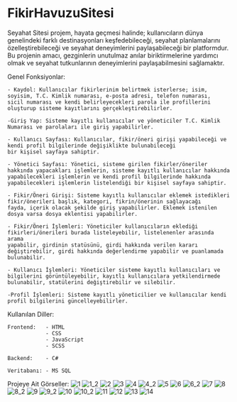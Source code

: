 # FikirHavuzuSitesi
Seyahat Sitesi projem, hayata geçmesi halinde; kullanıcıların dünya genelindeki farklı destinasyonları keşfedebileceği, seyahat planlamalarını 
özelleştirebileceği ve seyahat deneyimlerini paylaşabileceği bir platformdur. Bu projenin amacı, gezginlerin unutulmaz anılar biriktirmelerine
yardımcı olmak ve seyahat tutkunlarının deneyimlerini paylaşabilmesini sağlamaktır.

Genel Fonksiyonlar:

    - Kaydol: Kullanıcılar fikirlerinim belirtmek isterlerse; isim, soyisim, T.C. Kimlik numarası, e-posta adresi, telefon numarası,
    sicil numarası ve kendi belirleyecekleri parola ile profillerini oluşturup sisteme kayıtlarını gerçekleştirebilirler.

    -Giriş Yap: Sisteme kayıtlı kullanıcılar ve yöneticiler T.C. Kimlik Numarası ve parolaları ile giriş yapabilirler.    

    - Kullanıcı Sayfası: Kullanıcılar, fikir/öneri girişi yapabileceği ve kendi profil bilgilerinde değişiklikte bulunabileceği
    bir kişisel sayfaya sahiptir.

    - Yönetici Sayfası: Yönetici, sisteme girilen fikirler/öneriler hakkında yapacakları işlemlerin, sisteme kayıtlı kullanıcılar hakkında
    yapabilecekleri işlemlerin ve kendi profil bilgilerinde hakkında yapabilecekleri işlemlerin listelendiği bir kişisel sayfaya sahiptir.

    - Fikir/Öneri Girişi: Sisteme kayıtlı kullanıcılar eklemek istedikleri fikir/önerileri başlık, kategori, fikrin/önerinin sağlayacağı
    fayda, içerik olacak şekilde giriş yapabilirler. Eklemek istenilen dosya varsa dosya eklentisi yapabilirler.

    - Fikir/Öneri İşlemleri: Yöneticiler kullanıcıların eklediği fikirleri/önerileri burada listeleyebilir, listelenenler arasında arama
    yapabilir, girdinin statüsünü, girdi hakkında verilen kararı değiştirebilir, girdi hakkında değerlendirme yapabilir ve puanlamada
    bulunabilir.

    - Kullanıcı İşlemleri: Yöneticiler sisteme kayıtlı kullanıcıları ve bilgilerini görüntüleyebilir, kayıtlı kullanıcılara yetkilendirmede
    bulunabilir, statülerini değiştirebilir ve silebilir.

    -Profil İşlemleri: Sisteme kayıtlı yöneticilier ve kullanıcılar kendi profil bilgilerini güncelleyebilirler.
    
Kullanılan Diller:

    Frontend:   - HTML
                - CSS
                - JavaScript
                - SCSS
    
    Backend:    - C#

    Veritabanı: - MS SQL

Projeye Ait Görseller:
![1](https://github.com/omer-gulsoy/FikirHavuzuSitesi/assets/139320509/64035cee-2c59-4d0a-892c-055ea9fc660d)
![1_2](https://github.com/omer-gulsoy/FikirHavuzuSitesi/assets/139320509/862206ae-cbe2-4000-8090-90bf4bdc7688)
![2](https://github.com/omer-gulsoy/FikirHavuzuSitesi/assets/139320509/2915fac5-2fd2-466d-b122-ab7258ed7111)
![3](https://github.com/omer-gulsoy/FikirHavuzuSitesi/assets/139320509/2a408019-46db-4177-b2c6-5f968202f662)
![4](https://github.com/omer-gulsoy/FikirHavuzuSitesi/assets/139320509/08b0e6da-6857-4be3-b33f-c62a79843509)
![4_2](https://github.com/omer-gulsoy/FikirHavuzuSitesi/assets/139320509/d981b0b4-eca2-460b-bdd6-2e19d7e34955)
![5](https://github.com/omer-gulsoy/FikirHavuzuSitesi/assets/139320509/44fdd206-ce76-4bf5-9f99-9616e684e44a)
![6](https://github.com/omer-gulsoy/FikirHavuzuSitesi/assets/139320509/42d9b8a9-edd1-4e14-8bbf-4f75c08476f4)
![6_2](https://github.com/omer-gulsoy/FikirHavuzuSitesi/assets/139320509/17c9f04e-ced2-47ec-91c8-c3fdc370ad3d)
![7](https://github.com/omer-gulsoy/FikirHavuzuSitesi/assets/139320509/aff248f8-d872-4bee-a2ee-38721cff10fd)
![8](https://github.com/omer-gulsoy/FikirHavuzuSitesi/assets/139320509/6c122f19-deee-4a33-b3ab-41e41296dbeb)
![8_2](https://github.com/omer-gulsoy/FikirHavuzuSitesi/assets/139320509/00b4b589-abe7-4e41-97c1-93029ab05250)
![9](https://github.com/omer-gulsoy/FikirHavuzuSitesi/assets/139320509/2eafb082-bc19-49e4-8a9b-59112dde1784)
![9_2](https://github.com/omer-gulsoy/FikirHavuzuSitesi/assets/139320509/034a4b7c-20e1-4ef2-b64b-1fe6d9ac8cae)
![10](https://github.com/omer-gulsoy/FikirHavuzuSitesi/assets/139320509/ab1a9188-06c0-4148-b5ba-2f1b1ed762eb)
![10_2](https://github.com/omer-gulsoy/FikirHavuzuSitesi/assets/139320509/841077e5-e6d9-4720-86cd-c75bd6a76abf)
![11](https://github.com/omer-gulsoy/FikirHavuzuSitesi/assets/139320509/2330b4dd-e146-4d50-a5bb-ae787d631338)
![12](https://github.com/omer-gulsoy/FikirHavuzuSitesi/assets/139320509/9bd6f104-1461-42ac-8556-1b8a69805e17)
![13](https://github.com/omer-gulsoy/FikirHavuzuSitesi/assets/139320509/477c9649-742b-4cc5-bee6-553ba8d0ab19)
![14](https://github.com/omer-gulsoy/FikirHavuzuSitesi/assets/139320509/cdcf6b48-2267-4c62-a7e6-bac5aa616c15)

